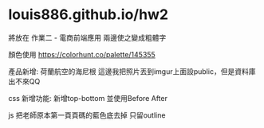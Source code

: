 # louis886.github.io/hw2

將<b></b>放在 作業二 - 電商前端應用 兩邊使之變成粗體字

顏色使用
https://colorhunt.co/palette/145355


產品新增:
荷蘭航空的海尼根
這邊我把照片丟到imgur上面設public，但是資料庫出不來QQ

css
新增功能:
新增top-bottom 並使用Before After

js
把老師原本第一頁頁碼的藍色底去掉
只留outline
